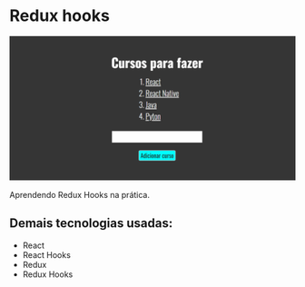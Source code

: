 # Redux hooks

![](/project_complete.gif)

Aprendendo Redux Hooks na prática.

## Demais tecnologias usadas:
- React
- React Hooks
- Redux
- Redux Hooks
